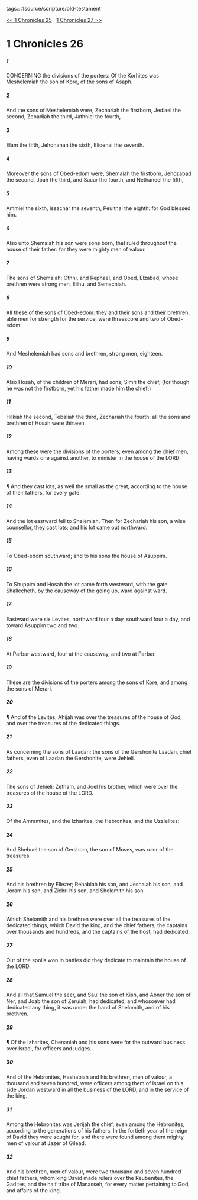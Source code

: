 tags:: #source/scripture/old-testament

[<< 1 Chronicles 25](/Old_Testament/13_1_Chronicles/1_Chronicles_25.md) | [1 Chronicles 27 >>](/Old_Testament/13_1_Chronicles/1_Chronicles_27.md)

# 1 Chronicles 26

##### 1

CONCERNING the divisions of the porters: Of the Korhites was Meshelemiah the son of Kore, of the sons of Asaph.

##### 2

And the sons of Meshelemiah were, Zechariah the firstborn, Jediael the second, Zebadiah the third, Jathniel the fourth,

##### 3

Elam the fifth, Jehohanan the sixth, Elioenai the seventh.

##### 4

Moreover the sons of Obed-edom were, Shemaiah the firstborn, Jehozabad the second, Joah the third, and Sacar the fourth, and Nethaneel the fifth,

##### 5

Ammiel the sixth, Issachar the seventh, Peulthai the eighth: for God blessed him.

##### 6

Also unto Shemaiah his son were sons born, that ruled throughout the house of their father: for they were mighty men of valour.

##### 7

The sons of Shemaiah; Othni, and Rephael, and Obed, Elzabad, whose brethren were strong men, Elihu, and Semachiah.

##### 8

All these of the sons of Obed-edom: they and their sons and their brethren, able men for strength for the service, were threescore and two of Obed-edom.

##### 9

And Meshelemiah had sons and brethren, strong men, eighteen.

##### 10

Also Hosah, of the children of Merari, had sons; Simri the chief, (for though he was not the firstborn, yet his father made him the chief;)

##### 11

Hilkiah the second, Tebaliah the third, Zechariah the fourth: all the sons and brethren of Hosah were thirteen.

##### 12

Among these were the divisions of the porters, even among the chief men, having wards one against another, to minister in the house of the LORD.

##### 13

¶ And they cast lots, as well the small as the great, according to the house of their fathers, for every gate.

##### 14

And the lot eastward fell to Shelemiah. Then for Zechariah his son, a wise counsellor, they cast lots; and his lot came out northward.

##### 15

To Obed-edom southward; and to his sons the house of Asuppim.

##### 16

To Shuppim and Hosah the lot came forth westward, with the gate Shallecheth, by the causeway of the going up, ward against ward.

##### 17

Eastward were six Levites, northward four a day, southward four a day, and toward Asuppim two and two.

##### 18

At Parbar westward, four at the causeway, and two at Parbar.

##### 19

These are the divisions of the porters among the sons of Kore, and among the sons of Merari.

##### 20

¶ And of the Levites, Ahijah was over the treasures of the house of God, and over the treasures of the dedicated things.

##### 21

As concerning the sons of Laadan; the sons of the Gershonite Laadan, chief fathers, even of Laadan the Gershonite, were Jehieli.

##### 22

The sons of Jehieli; Zetham, and Joel his brother, which were over the treasures of the house of the LORD.

##### 23

Of the Amramites, and the Izharites, the Hebronites, and the Uzzielites:

##### 24

And Shebuel the son of Gershom, the son of Moses, was ruler of the treasures.

##### 25

And his brethren by Eliezer; Rehabiah his son, and Jeshaiah his son, and Joram his son, and Zichri his son, and Shelomith his son.

##### 26

Which Shelomith and his brethren were over all the treasures of the dedicated things, which David the king, and the chief fathers, the captains over thousands and hundreds, and the captains of the host, had dedicated.

##### 27

Out of the spoils won in battles did they dedicate to maintain the house of the LORD.

##### 28

And all that Samuel the seer, and Saul the son of Kish, and Abner the son of Ner, and Joab the son of Zeruiah, had dedicated; and whosoever had dedicated any thing, it was under the hand of Shelomith, and of his brethren.

##### 29

¶ Of the Izharites, Chenaniah and his sons were for the outward business over Israel, for officers and judges.

##### 30

And of the Hebronites, Hashabiah and his brethren, men of valour, a thousand and seven hundred, were officers among them of Israel on this side Jordan westward in all the business of the LORD, and in the service of the king.

##### 31

Among the Hebronites was Jerijah the chief, even among the Hebronites, according to the generations of his fathers. In the fortieth year of the reign of David they were sought for, and there were found among them mighty men of valour at Jazer of Gilead.

##### 32

And his brethren, men of valour, were two thousand and seven hundred chief fathers, whom king David made rulers over the Reubenites, the Gadites, and the half tribe of Manasseh, for every matter pertaining to God, and affairs of the king.
